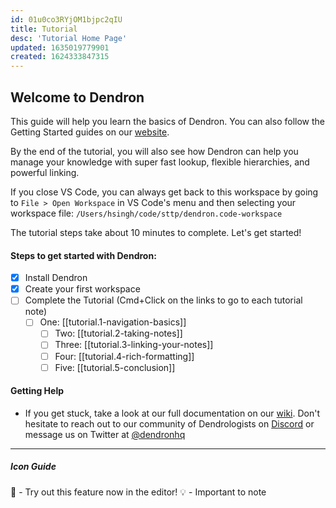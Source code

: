 ```yaml
---
id: 01u0co3RYjOM1bjpc2qIU
title: Tutorial
desc: 'Tutorial Home Page'
updated: 1635019779901
created: 1624333847315
---
```


## Welcome to Dendron

This guide will help you learn the basics of Dendron. You can also follow the Getting Started guides on our [website](https://wiki.dendron.so/notes/678c77d9-ef2c-4537-97b5-64556d6337f1.html).

By the end of the tutorial, you will also see how Dendron can help you manage your knowledge with super fast lookup, flexible hierarchies, and powerful linking.

If you close VS Code, you can always get back to this workspace by going to `File > Open Workspace` in VS Code's menu and then selecting your workspace file: `/Users/hsingh/code/sttp/dendron.code-workspace`

The tutorial steps take about 10 minutes to complete. Let's get started!

#### Steps to get started with Dendron:

- [x] Install Dendron
- [x] Create your first workspace
- [ ] Complete the Tutorial (Cmd+Click on the links to go to each tutorial note)
  - [ ] One: [[tutorial.1-navigation-basics]]
	- [ ] Two: [[tutorial.2-taking-notes]]
	- [ ] Three: [[tutorial.3-linking-your-notes]]
	- [ ] Four:  [[tutorial.4-rich-formatting]]
	- [ ] Five:  [[tutorial.5-conclusion]]

#### Getting Help

- If you get stuck, take a look at our full documentation on our [wiki](https://wiki.dendron.so/). Don't hesitate to reach out to our community of Dendrologists on [Discord](https://discord.com/invite/AE3NRw9) or message us on Twitter at [@dendronhq](https://twitter.com/dendronhq)

---

##### Icon Guide

🌱 - Try out this feature now in the editor!
💡 - Important to note
